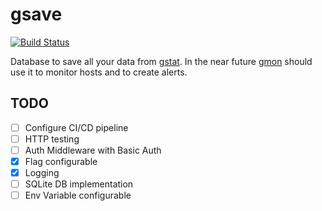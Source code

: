 # gsave
[![Build Status](https://cloud.drone.io/api/badges/hamburghammer/gsave/status.svg)](https://cloud.drone.io/hamburghammer/gsave)

Database to save all your data from [gstat](https://github.com/hamburghammer/gstat). 
In the near future [gmon](https://github.com/hamburghammer/gmon) should use it to monitor hosts and to create alerts.

## TODO
- [ ] Configure CI/CD pipeline
- [ ] HTTP testing
- [ ] Auth Middleware with Basic Auth
- [x] Flag configurable
- [x] Logging
- [ ] SQLite DB implementation
- [ ] Env Variable configurable
